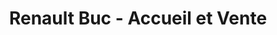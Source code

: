 ---
title: "Renault Buc - Accueil et Vente"
url: /buc/renault-buc-accueil-et-vente/
shop: Autohaus
---